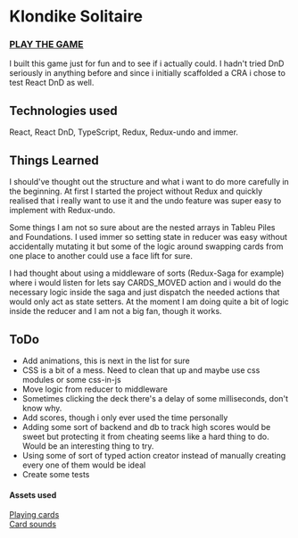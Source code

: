 # Klondike Solitaire

### [PLAY THE GAME](https://solitaire-klondike.netlify.com/)

I built this game just for fun and to see if i actually could. I hadn't tried DnD seriously in anything before and since i initially scaffolded a CRA i chose to test React DnD as well.

## Technologies used

React, React DnD, TypeScript, Redux, Redux-undo and immer. 

## Things Learned

I should've thought out the structure and what i want to do more carefully in the beginning. At first I started the project without Redux and quickly realised that i really want to use it and the undo feature was super easy to implement with Redux-undo.

Some things I am not so sure about are the nested arrays in Tableu Piles and Foundations. I used immer so setting state in reducer was easy without accidentally mutating it  but some of the logic around swapping cards from one place to another could use a face lift for sure. 

I had thought about using a middleware of sorts (Redux-Saga for example) where i would listen for lets say CARDS_MOVED action and i would do the necessary logic inside the saga and just dispatch the needed actions that would only act as state setters. At the moment I am doing quite a bit of logic inside the reducer and I am not a big fan, though it works. 

## ToDo

* Add animations, this is next in the list for sure
* CSS is a bit of a mess. Need to clean that up and maybe use css modules or some css-in-js
* Move logic from reducer to middleware
* Sometimes clicking the deck there's a delay of some milliseconds, don't know why. 
* Add scores, though i only ever used the time personally
* Adding some sort of backend and db to track high scores would be sweet but protecting it from cheating seems like a hard thing to do. Would be an interesting thing to try. 
* Using some of sort of typed action creator instead of manually creating every one of them would be ideal
* Create some tests     
  
#### Assets used

[Playing cards](https://www.me.uk/cards/)  
[Card sounds](https://opengameart.org/content/54-casino-sound-effects-cards-dice-chips)


